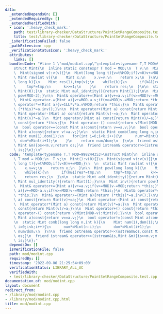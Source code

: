 ```yaml
---
data:
  _extendedDependsOn: []
  _extendedRequiredBy: []
  _extendedVerifiedWith:
  - icon: ':heavy_check_mark:'
    path: test/library-checker/DataStructure/PointSetRangeComposite.test.cpp
    title: test/library-checker/DataStructure/PointSetRangeComposite.test.cpp
  _isVerificationFailed: false
  _pathExtension: cpp
  _verificationStatusIcon: ':heavy_check_mark:'
  attributes:
    links: []
  bundledCode: "#line 1 \"mod/modint.cpp\"\ntemplate<typename T,T MOD=998244353>\n\
    struct Mint{\n  inline static constexpr T mod = MOD;\n  T v;\n  Mint():v(0){}\n\
    \  Mint(signed v):v(v){}\n  Mint(long long t){v=t%MOD;if(v<0)v+=MOD;}\n  \n  static\
    \ Mint raw(int v){\n    Mint x;\n    x.v=v;\n    return x;\n  }\n\n  Mint pow(long\
    \ long k){\n    Mint res(1),tmp(v);\n    while(k){\n      if(k&1)res*=tmp;\n \
    \     tmp*=tmp;\n      k>>=1;\n    }\n    return res;\n  }\n\n  static Mint add_identity(){return\
    \ Mint(0);}\n  static Mint mul_identity(){return Mint(1);}\n\n  Mint inv(){return\
    \ pow(MOD-2);}\n\n  Mint& operator+=(Mint a){v+=a.v;if(v>=MOD)v-=MOD;return *this;}\n\
    \  Mint& operator-=(Mint a){v+=MOD-a.v;if(v>=MOD)v-=MOD;return *this;}\n  Mint&\
    \ operator*=(Mint a){v=1LL*v*a.v%MOD;return *this;}\n  Mint& operator/=(Mint a){return\
    \ (*this)*=a.inv();}\n\n  Mint operator+(Mint a) const{return Mint(v)+=a;}\n \
    \ Mint operator-(Mint a) const{return Mint(v)-=a;}\n  Mint operator*(Mint a) const{return\
    \ Mint(v)*=a;}\n  Mint operator/(Mint a) const{return Mint(v)/=a;}\n\n  Mint operator+()\
    \ const{return *this;}\n  Mint operator-() const{return v?Mint(MOD-v):Mint(v);}\n\
    \n  bool operator==(const Mint a)const{return v==a.v;}\n  bool operator!=(const\
    \ Mint a)const{return v!=a.v;}\n\n  static Mint comb(long long n,int k){\n   \
    \ Mint num(1),dom(1);\n    for(int i=0;i<k;i++){\n      num*=Mint(n-i);\n    \
    \  dom*=Mint(i+1);\n    }\n    return num/dom;\n  }\n\n  friend ostream& operator<<(ostream&os,const\
    \ Mint &m){os<<m.v;return os;}\n  friend istream& operator>>(istream&is,Mint &m){is>>m.v;m.v%=MOD;if(m.v<0)m.v+=MOD;return\
    \ is;}\n};\n"
  code: "template<typename T,T MOD=998244353>\nstruct Mint{\n  inline static constexpr\
    \ T mod = MOD;\n  T v;\n  Mint():v(0){}\n  Mint(signed v):v(v){}\n  Mint(long\
    \ long t){v=t%MOD;if(v<0)v+=MOD;}\n  \n  static Mint raw(int v){\n    Mint x;\n\
    \    x.v=v;\n    return x;\n  }\n\n  Mint pow(long long k){\n    Mint res(1),tmp(v);\n\
    \    while(k){\n      if(k&1)res*=tmp;\n      tmp*=tmp;\n      k>>=1;\n    }\n\
    \    return res;\n  }\n\n  static Mint add_identity(){return Mint(0);}\n  static\
    \ Mint mul_identity(){return Mint(1);}\n\n  Mint inv(){return pow(MOD-2);}\n\n\
    \  Mint& operator+=(Mint a){v+=a.v;if(v>=MOD)v-=MOD;return *this;}\n  Mint& operator-=(Mint\
    \ a){v+=MOD-a.v;if(v>=MOD)v-=MOD;return *this;}\n  Mint& operator*=(Mint a){v=1LL*v*a.v%MOD;return\
    \ *this;}\n  Mint& operator/=(Mint a){return (*this)*=a.inv();}\n\n  Mint operator+(Mint\
    \ a) const{return Mint(v)+=a;}\n  Mint operator-(Mint a) const{return Mint(v)-=a;}\n\
    \  Mint operator*(Mint a) const{return Mint(v)*=a;}\n  Mint operator/(Mint a)\
    \ const{return Mint(v)/=a;}\n\n  Mint operator+() const{return *this;}\n  Mint\
    \ operator-() const{return v?Mint(MOD-v):Mint(v);}\n\n  bool operator==(const\
    \ Mint a)const{return v==a.v;}\n  bool operator!=(const Mint a)const{return v!=a.v;}\n\
    \n  static Mint comb(long long n,int k){\n    Mint num(1),dom(1);\n    for(int\
    \ i=0;i<k;i++){\n      num*=Mint(n-i);\n      dom*=Mint(i+1);\n    }\n    return\
    \ num/dom;\n  }\n\n  friend ostream& operator<<(ostream&os,const Mint &m){os<<m.v;return\
    \ os;}\n  friend istream& operator>>(istream&is,Mint &m){is>>m.v;m.v%=MOD;if(m.v<0)m.v+=MOD;return\
    \ is;}\n};"
  dependsOn: []
  isVerificationFile: false
  path: mod/modint.cpp
  requiredBy: []
  timestamp: '2022-09-06 21:25:54+09:00'
  verificationStatus: LIBRARY_ALL_AC
  verifiedWith:
  - test/library-checker/DataStructure/PointSetRangeComposite.test.cpp
documentation_of: mod/modint.cpp
layout: document
redirect_from:
- /library/mod/modint.cpp
- /library/mod/modint.cpp.html
title: mod/modint.cpp
---
```

